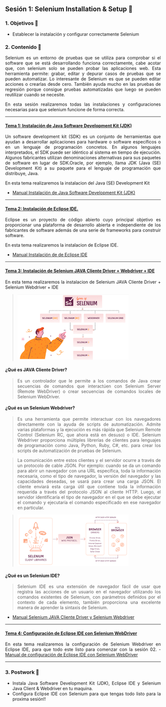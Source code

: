 ## Sesión 1: Selenium Installation & Setup 🤖


<div style="text-align: justify;">

### 1. Objetivos :dart: 

- Establecer la instalación y configurar correctamente Selenium

### 2. Contenido :blue_book:
Selenium es un entorno de pruebas que se utiliza para comprobar si el software que se está desarrollando funciona correctamente, cabe acotar que, con selenium solo se pueden probar las aplicaciones web. Esta herramienta permite: grabar, editar y depurar casos de pruebas que se pueden automatizar. Lo interesante de Selenium es que se pueden editar acciones o crearlas desde cero. También ayuda mucho en las pruebas de regresión porque consigue pruebas automatizadas que luego se pueden reutilizar cuando se necesite. 
  
En esta sesión realizaremos todas las instalaciones y configuraciones necesarias para que selenium funcione de forma correcta. 

---


#### <ins>Tema 1: Instalación de Java Software Development Kit (JDK)</ins>

Un software development kit (SDK) es un conjunto de herramientas que ayudan a desarrollar aplicaciones para hardware o software específicos o en un lenguaje de programación concretos. En algunos lenguajes interpretados, el SDK puede ser idéntico al sistema en tiempo de ejecución. Algunos fabricantes utilizan denominaciones alternativas para sus paquetes de software en lugar de SDK.Oracle, por ejemplo, llama JDK (Java (SE) Development Kit) a su paquete para el lenguaje de programación que distribuye, Java.
  
En esta tema realizaremos la instalacion del Java (SE) Development Kit
  - [Manual Instalación de Java Software Development Kit (JDK)](./Ejemplo-01)

---



#### <ins>Tema 2: Instalación de Eclipse IDE. </ins>
  
Eclipse es un proyecto de código abierto cuyo principal objetivo es proporcionar una plataforma de desarrollo abierta e independiente de los fabricantes de software además de una serie de frameworks para construir software.
    
En esta tema realizaremos la instalacion de Eclipse IDE.
   - [Manual Instalación de de Eclipse IDE](./Ejemplo-02)
  
---



#### <ins>Tema 3: Instalación de Selenium JAVA Cliente Driver + Webdriver + IDE</ins>

En esta tema realizaremos la instalacion de Selenium JAVA Cliente Driver + Selenium Webdriver + IDE
  ><img src="./arquitectura_selenium.png" width="360">  

#### ¿Qué es JAVA Cliente Driver?
  > Es un controlador que le permite a los comandos de Java crear secuencias de comandos que interactúen con Selenium Server (Remote WebDriver) o crear secuencias de comandos locales de Selenium WebDriver.
#### ¿Qué es un Selenium Webdriver?
  > Es una herramienta que permite interactuar con los navegadores directamente con la ayuda de scripts de automatización. Admite varias plataformas y la ejecución es más rápida que Selenium Remote Control (Selenium RC, que ahora está en desuso) o IDE. Selenium Webdriver proporciona múltiples librerías de clientes para lenguajes de programación como Java, Python, Ruby, C#, etc. para crear los scripts de automatización de pruebas de Selenium. 
  
  > La comunicación entre estos clientes y el servidor ocurre a través de un protocolo de cable JSON. Por ejemplo: cuando se da un comando para abrir un navegador con una URL específica, toda la información necesaria, como el tipo de navegador, la versión del navegador y las capacidades deseadas, se usará para crear una carga JSON. El cliente enviará esta carga útil que contiene toda la información requerida a través del protocolo JSON al cliente HTTP. Luego, el servidor identificaría el tipo de navegador en el que se debe ejecutar el comando y ejecutaría el comando especificado en ese navegador en particular.
  
  ><img src="./arquitectura_selenium_webdriver.png" width="360">  
 
  #### ¿Qué es un Selenium IDE?
  > Selenium IDE es una extensión de navegador fácil de usar que registra las acciones de un usuario en el navegador utilizando los comandos existentes de Selenium, con parámetros definidos por el contexto de cada elemento, también proporciona una excelente manera de aprender la sintaxis de Selenium. 
  
  - [Manual Selenium JAVA Cliente Driver y Selenium Webdriver](./Ejemplo-03)

---



#### <ins>Tema 4: Configuración de Eclipse IDE con Selenium WebDriver</ins>

En esta tema realizaremos la configuración de Selenium Webdriver en Eclipse IDE, para que todo este listo para comenzar con la sesión 02.
    - [Manual de configuración de Eclipse IDE con Selenium WebDriver](./Ejemplo-04)

---

### 3. Postwork :memo:

- Instala Java Software Development Kit (JDK), Eclipse IDE y Selenium Java Client & Webdriver en tu maquina.
- Configura Eclipse IDE con Selenium para que tengas todo listo para la proxima sesión!!

<br/>


</div>

